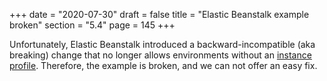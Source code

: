 +++
date = "2020-07-30"
draft = false
title = "Elastic Beanstalk example broken"
section = "5.4"
page = 145
+++

Unfortunately, Elastic Beanstalk introduced a backward-incompatible (aka breaking) change that no longer allows environments without an [instance profile](https://docs.aws.amazon.com/elasticbeanstalk/latest/dg/concepts-roles-instance.html). Therefore, the example is broken, and we can not offer an easy fix.
